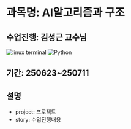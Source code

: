 # 과목명: AI알고리즘과 구조
## 수업진행: 김성근 교수님
![linux terminal](https://img.shields.io/badge/UBUNTU-white?style=flat&logo=ubuntu&logoColor=orange)
![Python](https://img.shields.io/badge/Python_3.10-white?style=flat&logo=python&logoColor=007ACC)

## 기간: 250623~250711
## 설명
* project: 프로젝트
* story: 수업진행내용
